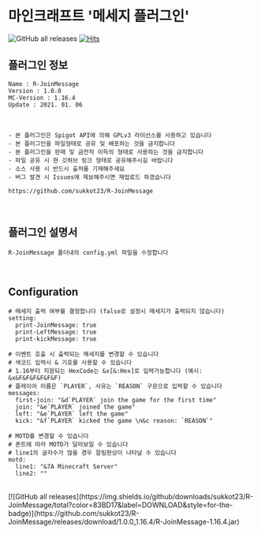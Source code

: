 # 마인크래프트 '메세지 플러그인'
![GitHub all releases](https://img.shields.io/github/downloads/sukkot23/R-JoinMessage/total?color=mint&style=plastic)
[![Hits](https://hits.seeyoufarm.com/api/count/incr/badge.svg?url=https%3A%2F%2Fgithub.com%2Fsukkot23%2FR-JoinMessage&count_bg=%23597ED0&title_bg=%23555555&icon=github.svg&icon_color=%23E7E7E7&title=View&edge_flat=false)](https://hits.seeyoufarm.com)
## 플러그인 정보
```
Name : R-JoinMessage
Version : 1.0.0
MC-Version : 1.16.4
Update : 2021. 01. 06
```

</br>

```
- 본 플러그인은 Spigot API에 의해 GPLv3 라이선스를 사용하고 있습니다
- 본 플러그인을 파일형태로 공유 및 배포하는 것을 금지합니다
- 본 플러그인을 판매 및 금전적 이득의 형태로 사용하는 것을 금지합니다 
- 파일 공유 시 현 깃허브 링크 형태로 공유해주시길 바랍니다
- 소스 사용 시 반드시 출처를 기재해주세요
- 버그 발견 시 Issues에 제보해주시면 재업로드 하겠습니다

https://github.com/sukkot23/R-JoinMessage
```

</br>

## 플러그인 설명서
```
R-JoinMessage 폴더내의 config.yml 파일을 수정합니다
```

</br>

## Configuration
```
# 메세지 출력 여부를 결정합니다 (false로 설정시 메세지가 출력되지 않습니다) 
setting:
  print-JoinMessage: true
  print-LeftMessage: true
  print-kickMessage: true

# 이벤트 호출 시 출력되는 메세지를 변경할 수 있습니다
# 색코드 입력시 & 기호를 사용할 수 있습니다
# 1.16부터 지원되는 HexCode는 &x[&:Hex]로 입력가능합니다 (예시: &x&F&F&F&F&F&F)
# 플레이어 이름은 `PLAYER`, 사유는 `REASON` 구문으로 입력할 수 있습니다
messages:
  first-join: "&d`PLAYER` join the game for the first time"
  join: "&e`PLAYER` joined the game"
  left: "&e`PLAYER` left the game"
  kick: "&f`PLAYER` kicked the game \n&c reason: `REASON`"

# MOTD를 변경할 수 있습니다
# 폰트에 따라 MOTD가 달라보일 수 있습니다
# line1의 글자수가 많을 경우 잘림현상이 나타날 수 있습니다
motd:
  line1: "&7A Minecraft Server"
  line2: ""
```

</br>
[![GitHub all releases](https://img.shields.io/github/downloads/sukkot23/R-JoinMessage/total?color=83BD17&label=DOWNLOAD&style=for-the-badge)](https://github.com/sukkot23/R-JoinMessage/releases/download/1.0.0_1.16.4/R-JoinMessage-1.16.4.jar)
